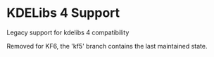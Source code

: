 # KDELibs 4 Support

Legacy support for kdelibs 4 compatibility

Removed for KF6, the 'kf5' branch contains the last maintained state.
